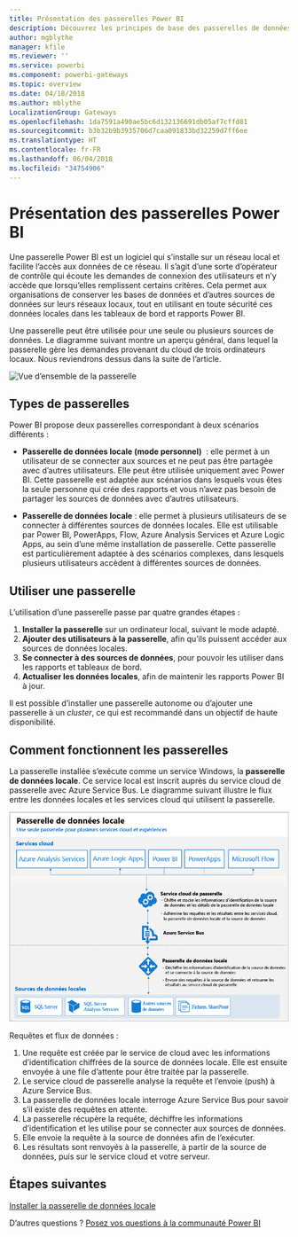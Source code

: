 ```yaml
---
title: Présentation des passerelles Power BI
description: Découvrez les principes de base des passerelles de données pour Power BI.
author: mgblythe
manager: kfile
ms.reviewer: ''
ms.service: powerbi
ms.component: powerbi-gateways
ms.topic: overview
ms.date: 04/18/2018
ms.author: mblythe
LocalizationGroup: Gateways
ms.openlocfilehash: 1da7591a490ae5bc6d132136691db05af7cffd81
ms.sourcegitcommit: b3b32b9b3935706d7caa091833bd32259d7ff6ee
ms.translationtype: HT
ms.contentlocale: fr-FR
ms.lasthandoff: 06/04/2018
ms.locfileid: "34754906"
---
```

# <a name="what-are-power-bi-gateways"></a>Présentation des passerelles Power BI

Une passerelle Power BI est un logiciel qui s’installe sur un réseau local et facilite l’accès aux données de ce réseau. Il s’agit d’une sorte d’opérateur de contrôle qui écoute les demandes de connexion des utilisateurs et n’y accède que lorsqu’elles remplissent certains critères. Cela permet aux organisations de conserver les bases de données et d’autres sources de données sur leurs réseaux locaux, tout en utilisant en toute sécurité ces données locales dans les tableaux de bord et rapports Power BI.

Une passerelle peut être utilisée pour une seule ou plusieurs sources de données. Le diagramme suivant montre un aperçu général, dans lequel la passerelle gère les demandes provenant du cloud de trois ordinateurs locaux. Nous reviendrons dessus dans la suite de l’article.

![Vue d’ensemble de la passerelle](media/service-gateway-getting-started/gateway-overview.png)

## <a name="types-of-gateways"></a>Types de passerelles

Power BI propose deux passerelles correspondant à deux scénarios différents :

* **Passerelle de données locale (mode personnel)**  : elle permet à un utilisateur de se connecter aux sources et ne peut pas être partagée avec d’autres utilisateurs. Elle peut être utilisée uniquement avec Power BI. Cette passerelle est adaptée aux scénarios dans lesquels vous êtes la seule personne qui crée des rapports et vous n’avez pas besoin de partager les sources de données avec d’autres utilisateurs.

* **Passerelle de données locale** : elle permet à plusieurs utilisateurs de se connecter à différentes sources de données locales. Elle est utilisable par Power BI, PowerApps, Flow, Azure Analysis Services et Azure Logic Apps, au sein d’une même installation de passerelle. Cette passerelle est particulièrement adaptée à des scénarios complexes, dans lesquels plusieurs utilisateurs accèdent à différentes sources de données. 

## <a name="using-a-gateway"></a>Utiliser une passerelle

L’utilisation d’une passerelle passe par quatre grandes étapes :

1. **Installer la passerelle** sur un ordinateur local, suivant le mode adapté.
2. **Ajouter des utilisateurs à la passerelle**, afin qu’ils puissent accéder aux sources de données locales.
3. **Se connecter à des sources de données**, pour pouvoir les utiliser dans les rapports et tableaux de bord.
4. **Actualiser les données locales**, afin de maintenir les rapports Power BI à jour.

Il est possible d’installer une passerelle autonome ou d’ajouter une passerelle à un *cluster*, ce qui est recommandé dans un objectif de haute disponibilité.

## <a name="how-gateways-work"></a>Comment fonctionnent les passerelles

La passerelle installée s’exécute comme un service Windows, la **passerelle de données locale**. Ce service local est inscrit auprès du service cloud de passerelle avec Azure Service Bus. Le diagramme suivant illustre le flux entre les données locales et les services cloud qui utilisent la passerelle.

![Diagramme avec flux de données de la passerelle](media/service-gateway-getting-started/gateway-how-it-works.png)

Requêtes et flux de données :

1. Une requête est créée par le service de cloud avec les informations d’identification chiffrées de la source de données locale. Elle est ensuite envoyée à une file d’attente pour être traitée par la passerelle.
2. Le service cloud de passerelle analyse la requête et l’envoie (push) à Azure Service Bus.
3. La passerelle de données locale interroge Azure Service Bus pour savoir s’il existe des requêtes en attente.
4. La passerelle récupère la requête, déchiffre les informations d’identification et les utilise pour se connecter aux sources de données.
5. Elle envoie la requête à la source de données afin de l’exécuter.
6. Les résultats sont renvoyés à la passerelle, à partir de la source de données, puis sur le service cloud et votre serveur.

## <a name="next-steps"></a>Étapes suivantes
[Installer la passerelle de données locale](service-gateway-install.md)

D’autres questions ? [Posez vos questions à la communauté Power BI](http://community.powerbi.com/)

